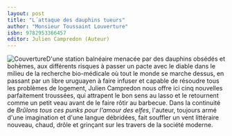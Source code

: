```yaml
---
layout: post
title: "L´attaque des dauphins tueurs"
author: "Monsieur Toussaint Louverture"
isbn: 9782953366457
editor: Julien Campredon (Auteur)
---
```


![Couverture](/img/9782953366457.jpg)D'une station balnéaire menacée par des dauphins obsédés et bohèmes, aux différents risques à passer un pacte avec le diable dans le milieu de la recherche bio-médicale où tout le monde se marche dessus, en passant par un libre uruguayen à faire infuser et capable de résoudre tous les problèmes de logement, Julien Campredon nous offre ici cinq nouvelles parfaitement troussées, qui attrapent le bon sens au lasso et le retournent comme un petit veau avant de le faire rôtir au barbecue. Dans la continuité de *Brûlons tous ces punks pour l'amour des elfes*, l'auteur, toujours armé d'une imagination et d'une langue débridées, fait souffler un vent littéraire nouveau, chaud, drôle et grinçant sur les travers de la société moderne.
